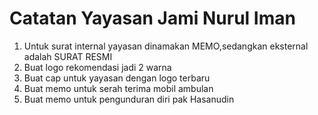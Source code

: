 # Catatan Yayasan Jami Nurul Iman

1. Untuk surat internal yayasan dinamakan MEMO,sedangkan eksternal adalah SURAT RESMI
2. Buat logo rekomendasi jadi 2 warna
3. Buat cap untuk yayasan dengan logo terbaru
4. Buat memo untuk serah terima mobil ambulan
5. Buat memo untuk pengunduran diri pak Hasanudin
